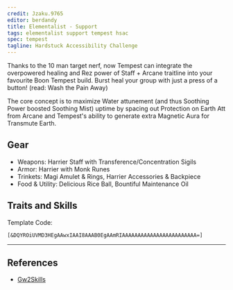 ```yaml
---
credit: Jzaku.9765
editor: berdandy
title: Elementalist - Support
tags: elementalist support tempest hsac
spec: tempest
tagline: Hardstuck Accessibility Challenge
---
```


Thanks to the 10 man target nerf, now Tempest can integrate the overpowered healing and Rez power of Staff + Arcane traitline into your favourite Boon Tempest build. Burst heal your group with just a press of a button! (read: Wash the Pain Away)

The core concept is to maximize Water attunement (and thus Soothing Power boosted Soothing Mist) uptime by spacing out Protection on Earth Att from Arcane and Tempest's ability to generate extra Magnetic Aura for Transmute Earth. 

## Gear

- Weapons: Harrier Staff with Transference/Concentration Sigils
- Armor: Harrier with Monk Runes
- Trinkets: Magi Amulet & Rings, Harrier Accessories & Backpiece
- Food & Utility: Delicious Rice Ball, Bountiful Maintenance Oil

## Traits and Skills

Template Code:

`[&DQYROiUVMD3HEgAAwxIAAI8AAAB0EgAAmRIAAAAAAAAAAAAAAAAAAAAAAAA=]`

---

<div
  data-armory-embed='skills'
  data-armory-ids='29535,30662,5570,30432,29968'
>
</div>
<div
  data-armory-embed='specializations'
  data-armory-ids='17,37,48'
  data-armory-17-traits='363,358,2028'
  data-armory-37-traits='253,265,238'
  data-armory-48-traits='1952,2015,1986'
>
</div>
<script async src='https://unpkg.com/armory-embeds@^0.x.x/armory-embeds.js'></script>



## References

- [Gw2Skills](http://gw2skills.net/editor/?PGQAYlRwWYYsGWJm0XVteA-zRRYQBdoGFc4lR1FQ6JgvzifbWA-e)
